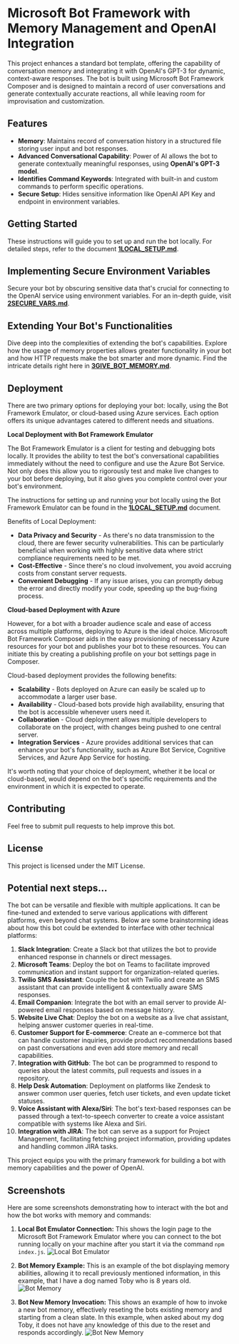 # Microsoft Bot Framework with Memory Management and OpenAI Integration

This project enhances a standard bot template, offering the capability of conversation memory and integrating it with OpenAI's GPT-3 for dynamic, context-aware responses. The bot is built using Microsoft Bot Framework Composer and is designed to maintain a record of user conversations and generate contextually accurate reactions, all while leaving room for improvisation and customization.

## Features

- **Memory**: Maintains record of conversation history in a structured file storing user input and bot responses.
- **Advanced Conversational Capability**: Power of AI allows the bot to generate contextually meaningful responses, using **OpenAI's GPT-3 model**.
- **Identifies Command Keywords**: Integrated with built-in and custom commands to perform specific operations.
- **Secure Setup**: Hides sensitive information like OpenAI API Key and endpoint in environment variables.

## Getting Started

These instructions will guide you to set up and run the bot locally. For detailed steps, refer to the document **[1LOCAL_SETUP.md](https://github.com/tillo13/microsoft_bot_framework/blob/main/DETAILS/1LOCAL_SETUP.md)**.

## Implementing Secure Environment Variables

Secure your bot by obscuring sensitive data that's crucial for connecting to the OpenAI service using environment variables. For an in-depth guide, visit **[2SECURE_VARS.md](https://github.com/tillo13/microsoft_bot_framework/blob/main/DETAILS/2SECURE_VARS.md)**.

## Extending Your Bot's Functionalities

Dive deep into the complexities of extending the bot's capabilities. Explore how the usage of memory properties allows greater functionality in your bot and how HTTP requests make the bot smarter and more dynamic. Find the intricate details right here in **[3GIVE_BOT_MEMORY.md](https://github.com/tillo13/microsoft_bot_framework/blob/main/DETAILS/3GIVE_BOT_MEMORY.md)**.

## Deployment

There are two primary options for deploying your bot: locally, using the Bot Framework Emulator, or cloud-based using Azure services. Each option offers its unique advantages catered to different needs and situations. 

**Local Deployment with Bot Framework Emulator**

The Bot Framework Emulator is a client for testing and debugging bots locally. It provides the ability to test the bot's conversational capabilities immediately without the need to configure and use the Azure Bot Service. Not only does this allow you to rigorously test and make live changes to your bot before deploying, but it also gives you complete control over your bot's environment. 

The instructions for setting up and running your bot locally using the Bot Framework Emulator can be found in the **[1LOCAL_SETUP.md](https://github.com/tillo13/microsoft_bot_framework/blob/main/DETAILS/1LOCAL_SETUP.md)** document.

Benefits of Local Deployment:

- **Data Privacy and Security** - As there's no data transmission to the cloud, there are fewer security vulnerabilities. This can be particularly beneficial when working with highly sensitive data where strict compliance requirements need to be met.
- **Cost-Effective** - Since there's no cloud involvement, you avoid accruing costs from constant server requests.
- **Convenient Debugging** - If any issue arises, you can promptly debug the error and directly modify your code, speeding up the bug-fixing process.

**Cloud-based Deployment with Azure**

However, for a bot with a broader audience scale and ease of access across multiple platforms, deploying to Azure is the ideal choice. Microsoft Bot Framework Composer aids in the easy provisioning of necessary Azure resources for your bot and publishes your bot to these resources. You can initiate this by creating a publishing profile on your bot settings page in Composer.

Cloud-based deployment provides the following benefits:

- **Scalability** - Bots deployed on Azure can easily be scaled up to accommodate a larger user base.
- **Availability** - Cloud-based bots provide high availability, ensuring that the bot is accessible whenever users need it.
- **Collaboration** - Cloud deployment allows multiple developers to collaborate on the project, with changes being pushed to one central server.
- **Integration Services** - Azure provides additional services that can enhance your bot's functionality, such as Azure Bot Service, Cognitive Services, and Azure App Service for hosting.

It's worth noting that your choice of deployment, whether it be local or cloud-based, would depend on the bot's specific requirements and the environment in which it is expected to operate.

## Contributing

Feel free to submit pull requests to help improve this bot.

## License

This project is licensed under the MIT License.

## Potential next steps...

The bot can be versatile and flexible with multiple applications. It can be fine-tuned and extended to serve various applications with different platforms, even beyond chat systems. Below are some brainstorming ideas about how this bot could be extended to interface with other technical platforms:

1. **Slack Integration**: Create a Slack bot that utilizes the bot to provide enhanced response in channels or direct messages.
2. **Microsoft Teams**: Deploy the bot on Teams to facilitate improved communication and instant support for organization-related queries.
3. **Twilio SMS Assistant**: Couple the bot with Twilio and create an SMS assistant that can provide intelligent & contextually aware SMS responses.
4. **Email Companion**: Integrate the bot with an email server to provide AI-powered email responses based on message history.
5. **Website Live Chat**: Deploy the bot on a website as a live chat assistant, helping answer customer queries in real-time.
6. **Customer Support for E-commerce**: Create an e-commerce bot that can handle customer inquiries, provide product recommendations based on past conversations and even add store memory and recall capabilities.
7. **Integration with GitHub**: The bot can be programmed to respond to queries about the latest commits, pull requests and issues in a repository.
8. **Help Desk Automation**: Deployment on platforms like Zendesk to answer common user queries, fetch user tickets, and even update ticket statuses.
9. **Voice Assistant with Alexa/Siri**: The bot's text-based responses can be passed through a text-to-speech converter to create a voice assistant compatible with systems like Alexa and Siri.
10. **Integration with JIRA**: The bot can serve as a support for Project Management, facilitating fetching project information, providing updates and handling common JIRA tasks.

This project equips you with the primary framework for building a bot with memory capabilities and the power of OpenAI. 

## Screenshots

Here are some screenshots demonstrating how to interact with the bot and how the bot works with memory and commands:

1. **Local Bot Emulator Connection:** This shows the login page to the Microsoft Bot Framework Emulator where you can connect to the bot running locally on your machine after you start it via the command `npm index.js`.
   ![Local Bot Emulator](./SCREENSHOTS/bot_local_emulator.png)

2. **Bot Memory Example:** This is an example of the bot displaying memory abilities, allowing it to recall previously mentioned information, in this example, that I have a dog named Toby who is 8 years old.
   ![Bot Memory](./SCREENSHOTS/bot_memory_example.png)

3. **Bot New Memory Invocation:** This shows an example of how to invoke a new bot memory, effectively reseting the bots existing memory and starting from a clean slate. In this example, when asked about my dog Toby, it does not have any knowledge of this due to the reset and responds accordingly.
   ![Bot New Memory](./SCREENSHOTS/bot_new_memory.png)
